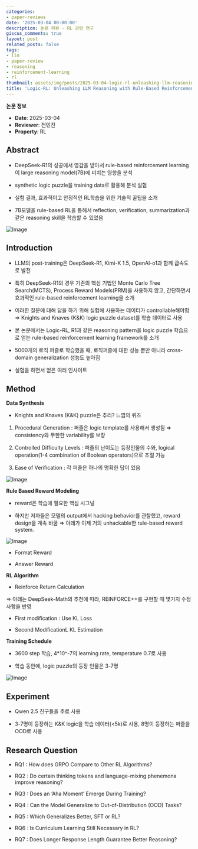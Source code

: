 ```yaml
---
categories:
- paper-reviews
date: '2025-03-04 00:00:00'
description: 논문 리뷰 - RL 관련 연구
giscus_comments: true
layout: post
related_posts: false
tags:
- llm
- paper-review
- reasoning
- reinforcement-learning
- rl
thumbnail: assets/img/posts/2025-03-04-logic-rl-unleashing-llm-reasoning-with-rule-based/thumbnail.jpg
title: 'Logic-RL: Unleashing LLM Reasoning with Rule-Based Reinforcement Learning'
---
```


**논문 정보**
- **Date**: 2025-03-04
- **Reviewer**: 전민진
- **Property**: RL

## Abstract

- DeepSeek-R1의 성공에서 영감을 받아서 rule-based reinforcement learning이 large reasoning model(7B)에 미치는 영향을 분석

- synthetic logic puzzle을 training data로 활용해 분석 실험

- 실험 결과, 효과적이고 안정적인 RL학습을 위한 기술적 꿀팁을 소개

- 7B모델을 rule-based RL을 통해서 reflection, verification, summarization과 같은 reasoning skill을 학습할 수 있었음

![Image](https://prod-files-secure.s3.us-west-2.amazonaws.com/3acbc979-3f43-48f4-8683-229c6104ec76/c8a6b837-f776-4be9-b8ff-1807e72de0e9/image.png?X-Amz-Algorithm=AWS4-HMAC-SHA256&X-Amz-Content-Sha256=UNSIGNED-PAYLOAD&X-Amz-Credential=ASIAZI2LB466YKLAIBX4%2F20250810%2Fus-west-2%2Fs3%2Faws4_request&X-Amz-Date=20250810T113458Z&X-Amz-Expires=3600&X-Amz-Security-Token=IQoJb3JpZ2luX2VjEJv%2F%2F%2F%2F%2F%2F%2F%2F%2F%2FwEaCXVzLXdlc3QtMiJHMEUCIDSoQ7qAxACm6nsD4TfPGvCh83QGEyEDGAeiUNinXkLhAiEA5aV8JoU4T3W%2FSLAwLO8jwmnhFgJGfwNCAl54LuW0kEsqiAQI1P%2F%2F%2F%2F%2F%2F%2F%2F%2F%2FARAAGgw2Mzc0MjMxODM4MDUiDMhmT5XYtSN9nND3bCrcA8Fg8lleydbKPYAdUpqT7ZKOqJKB8%2FC5X4EpMHpNdxWaJ4rOysY3rDOauvzUotziN3LjPZD%2BlUN1TC6xz2zMT6BcMtitJrne751wiuFTQRtHQrXlDOKDpxmpFvSselSzcfLlxxmyBh8UIYvOCTLjRjDF%2B3VMunADMFPGOFnBffSNncXn1uJFuxMTSHdZZx9w9P0bJwDNJcDS8EwlKYoqGBBMyvtBcx7BJX9hwAIzh908uz8KL5QEPSYClsMWYBdwW07awCIPubVd01JusUHY29HHFUG7yYKMKW1gt5Zc6VeZbA97kEXV43MdYhGDL6nav2N9sXUaeO0q5fAyFrcPJmPdYNWQ3Q8Q4JGvbcHlgDm6owA8rV5xvYhNM20yaYxCm4RnKjJoM4flRFojOqhLK%2B%2BL7iyfjYBGwzxhMrCR6%2BcrfJEEype6BoOE4NrXM%2Bg63bHnBexVmDCLuZWHZdlau68%2BbTaZ2XkFJifTzz4huq9epxPpoBeK4wLf8d%2FRvvfIshPsjWf%2BnH263QntIkO09Jr%2BlAacXgBr5G%2FHUviLYaIz4lMC4NgCvnpdvJUnX%2FyusImY3xHqEb20bxk4jKP6RCaSmjKyze6uTvFiddHxr9eE4z%2FIf4MGJH58Mu0LMOb%2B4cQGOqUBeOYFgcMHMWFsL4tzIpB6%2FbeBrx%2BYXTSoP2Ra6pXvvAgeIqdEu15%2BFVT2XPE5Xt0AdiJk%2FCo0bHkturuwjSCWR%2BI9k6e25aJREXyXR9cv0YPNaVRQAzA9YVpqfYOzrpqzg%2BrD%2BJ%2BOuvE31uFwh3UHYPCmx3x8gnHPrIr%2BU51olSuFfsjWzVIP0qjPm4fP0trFGWe%2FJFRyg9%2F11U9VSVfxSzQoLcsm&X-Amz-Signature=a59186d9f064db89be6c7573dd6744ca5027d516cd6a59384d4dcde7693307d1&X-Amz-SignedHeaders=host&x-amz-checksum-mode=ENABLED&x-id=GetObject)

## Introduction

- LLM의 post-training은 DeepSeek-R1, Kimi-K 1.5, OpenAI-o1과 함께 급속도로 발전

- 특히 DeepSeek-R1의 경우 기존의 핵심 기법인 Monte Carlo Tree Search(MCTS), Process Reward Models(PRM)을 사용하지 않고, 간단하면서 효과적인 rule-based reinforcement learning을 소개

- 이러한 질문에 대해 답을 하기 위해 실험에 사용하는 데이터가 controllable해야함 ⇒ Knights and Knaves (K&K) logic puzzle dataset를 학습 데이터로 사용

- 본 논문에서는 Logic-RL, R1과 같은 reasoning pattern을 logic puzzle 학습으로 얻는 rule-based reinforcement learning framework를 소개

- 5000개의 로직 퍼즐로 학습했을 때, 로직퍼즐에 대한 성능 뿐만 아니라 cross-domain generalization 성능도 높아짐

- 실험을 하면서 얻은 여러 인사이트

## Method

**Data Synthesis**

- Knights and Knaves (K&K) puzzle은 추리? 느낌의 퀴즈

1. Procedural Generation :  퍼즐은 logic template를 사용해서 생성됨 ⇒ consistency와 무한한 variability를 보장

1. Controlled Difficulty Levels : 퍼즐의 난이도는 등장인물의 수와, logical operation(1-4 combination of Boolean operators)으로 조절 가능

1. Ease of Verification : 각 퍼즐은 하나의 명확한 답이 있음

![Image](https://prod-files-secure.s3.us-west-2.amazonaws.com/3acbc979-3f43-48f4-8683-229c6104ec76/76de166b-a5b4-41ac-bd3e-63694c7db546/image.png?X-Amz-Algorithm=AWS4-HMAC-SHA256&X-Amz-Content-Sha256=UNSIGNED-PAYLOAD&X-Amz-Credential=ASIAZI2LB466YKLAIBX4%2F20250810%2Fus-west-2%2Fs3%2Faws4_request&X-Amz-Date=20250810T113458Z&X-Amz-Expires=3600&X-Amz-Security-Token=IQoJb3JpZ2luX2VjEJv%2F%2F%2F%2F%2F%2F%2F%2F%2F%2FwEaCXVzLXdlc3QtMiJHMEUCIDSoQ7qAxACm6nsD4TfPGvCh83QGEyEDGAeiUNinXkLhAiEA5aV8JoU4T3W%2FSLAwLO8jwmnhFgJGfwNCAl54LuW0kEsqiAQI1P%2F%2F%2F%2F%2F%2F%2F%2F%2F%2FARAAGgw2Mzc0MjMxODM4MDUiDMhmT5XYtSN9nND3bCrcA8Fg8lleydbKPYAdUpqT7ZKOqJKB8%2FC5X4EpMHpNdxWaJ4rOysY3rDOauvzUotziN3LjPZD%2BlUN1TC6xz2zMT6BcMtitJrne751wiuFTQRtHQrXlDOKDpxmpFvSselSzcfLlxxmyBh8UIYvOCTLjRjDF%2B3VMunADMFPGOFnBffSNncXn1uJFuxMTSHdZZx9w9P0bJwDNJcDS8EwlKYoqGBBMyvtBcx7BJX9hwAIzh908uz8KL5QEPSYClsMWYBdwW07awCIPubVd01JusUHY29HHFUG7yYKMKW1gt5Zc6VeZbA97kEXV43MdYhGDL6nav2N9sXUaeO0q5fAyFrcPJmPdYNWQ3Q8Q4JGvbcHlgDm6owA8rV5xvYhNM20yaYxCm4RnKjJoM4flRFojOqhLK%2B%2BL7iyfjYBGwzxhMrCR6%2BcrfJEEype6BoOE4NrXM%2Bg63bHnBexVmDCLuZWHZdlau68%2BbTaZ2XkFJifTzz4huq9epxPpoBeK4wLf8d%2FRvvfIshPsjWf%2BnH263QntIkO09Jr%2BlAacXgBr5G%2FHUviLYaIz4lMC4NgCvnpdvJUnX%2FyusImY3xHqEb20bxk4jKP6RCaSmjKyze6uTvFiddHxr9eE4z%2FIf4MGJH58Mu0LMOb%2B4cQGOqUBeOYFgcMHMWFsL4tzIpB6%2FbeBrx%2BYXTSoP2Ra6pXvvAgeIqdEu15%2BFVT2XPE5Xt0AdiJk%2FCo0bHkturuwjSCWR%2BI9k6e25aJREXyXR9cv0YPNaVRQAzA9YVpqfYOzrpqzg%2BrD%2BJ%2BOuvE31uFwh3UHYPCmx3x8gnHPrIr%2BU51olSuFfsjWzVIP0qjPm4fP0trFGWe%2FJFRyg9%2F11U9VSVfxSzQoLcsm&X-Amz-Signature=4963a3cd7cb0d80eb8386d1a375ee0450165ee0b0b8edd9878ac5e05c20812cb&X-Amz-SignedHeaders=host&x-amz-checksum-mode=ENABLED&x-id=GetObject)

**Rule Based Reward Modeling**

- reward은 학습에 필요한 핵심 시그널

- 하지만 저자들은 모델의 output에서 hacking behavior를 관찰했고, reward design을 계속 바꿈 
⇒ 아래가 이제 거의 unhackable한 rule-based reward system. 

![Image](https://prod-files-secure.s3.us-west-2.amazonaws.com/3acbc979-3f43-48f4-8683-229c6104ec76/197dee41-968f-4b73-bba5-b125b564fe9a/image.png?X-Amz-Algorithm=AWS4-HMAC-SHA256&X-Amz-Content-Sha256=UNSIGNED-PAYLOAD&X-Amz-Credential=ASIAZI2LB466YKLAIBX4%2F20250810%2Fus-west-2%2Fs3%2Faws4_request&X-Amz-Date=20250810T113458Z&X-Amz-Expires=3600&X-Amz-Security-Token=IQoJb3JpZ2luX2VjEJv%2F%2F%2F%2F%2F%2F%2F%2F%2F%2FwEaCXVzLXdlc3QtMiJHMEUCIDSoQ7qAxACm6nsD4TfPGvCh83QGEyEDGAeiUNinXkLhAiEA5aV8JoU4T3W%2FSLAwLO8jwmnhFgJGfwNCAl54LuW0kEsqiAQI1P%2F%2F%2F%2F%2F%2F%2F%2F%2F%2FARAAGgw2Mzc0MjMxODM4MDUiDMhmT5XYtSN9nND3bCrcA8Fg8lleydbKPYAdUpqT7ZKOqJKB8%2FC5X4EpMHpNdxWaJ4rOysY3rDOauvzUotziN3LjPZD%2BlUN1TC6xz2zMT6BcMtitJrne751wiuFTQRtHQrXlDOKDpxmpFvSselSzcfLlxxmyBh8UIYvOCTLjRjDF%2B3VMunADMFPGOFnBffSNncXn1uJFuxMTSHdZZx9w9P0bJwDNJcDS8EwlKYoqGBBMyvtBcx7BJX9hwAIzh908uz8KL5QEPSYClsMWYBdwW07awCIPubVd01JusUHY29HHFUG7yYKMKW1gt5Zc6VeZbA97kEXV43MdYhGDL6nav2N9sXUaeO0q5fAyFrcPJmPdYNWQ3Q8Q4JGvbcHlgDm6owA8rV5xvYhNM20yaYxCm4RnKjJoM4flRFojOqhLK%2B%2BL7iyfjYBGwzxhMrCR6%2BcrfJEEype6BoOE4NrXM%2Bg63bHnBexVmDCLuZWHZdlau68%2BbTaZ2XkFJifTzz4huq9epxPpoBeK4wLf8d%2FRvvfIshPsjWf%2BnH263QntIkO09Jr%2BlAacXgBr5G%2FHUviLYaIz4lMC4NgCvnpdvJUnX%2FyusImY3xHqEb20bxk4jKP6RCaSmjKyze6uTvFiddHxr9eE4z%2FIf4MGJH58Mu0LMOb%2B4cQGOqUBeOYFgcMHMWFsL4tzIpB6%2FbeBrx%2BYXTSoP2Ra6pXvvAgeIqdEu15%2BFVT2XPE5Xt0AdiJk%2FCo0bHkturuwjSCWR%2BI9k6e25aJREXyXR9cv0YPNaVRQAzA9YVpqfYOzrpqzg%2BrD%2BJ%2BOuvE31uFwh3UHYPCmx3x8gnHPrIr%2BU51olSuFfsjWzVIP0qjPm4fP0trFGWe%2FJFRyg9%2F11U9VSVfxSzQoLcsm&X-Amz-Signature=a2dff2a54fb1e756ba7f672b4227960f6995303a3f8381c2939a19e58bf83601&X-Amz-SignedHeaders=host&x-amz-checksum-mode=ENABLED&x-id=GetObject)

- Format Reward

- Answer Reward

**RL Algorithm**

- Reinforce Return Calculation

⇒ 아래는 DeepSeek-Math의 추천에 따라, REINFORCE++를 구현할 때 몇가지 수정사항을 반영

- First modification : Use KL Loss

- Second ModificationL KL Estimation

**Training Schedule**

- 3600 step 학습, 4*10^-7의 learning rate, temperature 0.7로 사용

- 학습 동안에, logic puzzle의 등장 인물은 3-7명

![Image](https://prod-files-secure.s3.us-west-2.amazonaws.com/3acbc979-3f43-48f4-8683-229c6104ec76/1d5c63f7-1f20-44dc-b2f3-07cd17e055f9/image.png?X-Amz-Algorithm=AWS4-HMAC-SHA256&X-Amz-Content-Sha256=UNSIGNED-PAYLOAD&X-Amz-Credential=ASIAZI2LB466YKLAIBX4%2F20250810%2Fus-west-2%2Fs3%2Faws4_request&X-Amz-Date=20250810T113459Z&X-Amz-Expires=3600&X-Amz-Security-Token=IQoJb3JpZ2luX2VjEJv%2F%2F%2F%2F%2F%2F%2F%2F%2F%2FwEaCXVzLXdlc3QtMiJHMEUCIDSoQ7qAxACm6nsD4TfPGvCh83QGEyEDGAeiUNinXkLhAiEA5aV8JoU4T3W%2FSLAwLO8jwmnhFgJGfwNCAl54LuW0kEsqiAQI1P%2F%2F%2F%2F%2F%2F%2F%2F%2F%2FARAAGgw2Mzc0MjMxODM4MDUiDMhmT5XYtSN9nND3bCrcA8Fg8lleydbKPYAdUpqT7ZKOqJKB8%2FC5X4EpMHpNdxWaJ4rOysY3rDOauvzUotziN3LjPZD%2BlUN1TC6xz2zMT6BcMtitJrne751wiuFTQRtHQrXlDOKDpxmpFvSselSzcfLlxxmyBh8UIYvOCTLjRjDF%2B3VMunADMFPGOFnBffSNncXn1uJFuxMTSHdZZx9w9P0bJwDNJcDS8EwlKYoqGBBMyvtBcx7BJX9hwAIzh908uz8KL5QEPSYClsMWYBdwW07awCIPubVd01JusUHY29HHFUG7yYKMKW1gt5Zc6VeZbA97kEXV43MdYhGDL6nav2N9sXUaeO0q5fAyFrcPJmPdYNWQ3Q8Q4JGvbcHlgDm6owA8rV5xvYhNM20yaYxCm4RnKjJoM4flRFojOqhLK%2B%2BL7iyfjYBGwzxhMrCR6%2BcrfJEEype6BoOE4NrXM%2Bg63bHnBexVmDCLuZWHZdlau68%2BbTaZ2XkFJifTzz4huq9epxPpoBeK4wLf8d%2FRvvfIshPsjWf%2BnH263QntIkO09Jr%2BlAacXgBr5G%2FHUviLYaIz4lMC4NgCvnpdvJUnX%2FyusImY3xHqEb20bxk4jKP6RCaSmjKyze6uTvFiddHxr9eE4z%2FIf4MGJH58Mu0LMOb%2B4cQGOqUBeOYFgcMHMWFsL4tzIpB6%2FbeBrx%2BYXTSoP2Ra6pXvvAgeIqdEu15%2BFVT2XPE5Xt0AdiJk%2FCo0bHkturuwjSCWR%2BI9k6e25aJREXyXR9cv0YPNaVRQAzA9YVpqfYOzrpqzg%2BrD%2BJ%2BOuvE31uFwh3UHYPCmx3x8gnHPrIr%2BU51olSuFfsjWzVIP0qjPm4fP0trFGWe%2FJFRyg9%2F11U9VSVfxSzQoLcsm&X-Amz-Signature=300026d8d9bd187b83533509c6c8f6f08c0f985265ad028ae9cf53bfa9bd44fb&X-Amz-SignedHeaders=host&x-amz-checksum-mode=ENABLED&x-id=GetObject)

## Experiment

- Qwen 2.5 친구들을 주로 사용

- 3-7명이 등장하는 K&K logic을 학습 데이터(<5k)로 사용, 8명이 등장하는 퍼즐을 OOD로 사용

## Research Question

- RQ1 : How does GRPO Compare to Other RL Algorithms?

- RQ2 : Do certain thinking tokens and language-mixing phenemona improve reasoning?

- RQ3 : Does an ‘Aha Moment’ Emerge During Training?

- RQ4 : Can the Model Generalize to Out-of-Distribution (OOD) Tasks?

- RQ5 : Which Generalizes Better, SFT or RL?

- RQ6 : Is Curriculum Learning Still Necessary in RL?

- RQ7 : Does Longer Response Length Guarantee Better Reasoning?
